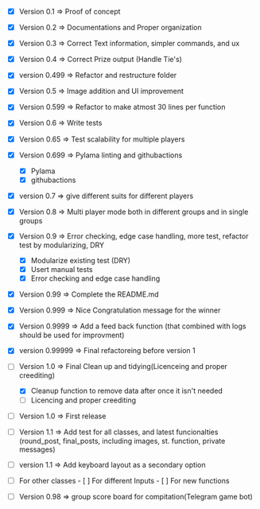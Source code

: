 -   [x] Version 0.1 => Proof of concept
-   [x] Version 0.2 => Documentations and Proper organization
-   [x] Version 0.3 => Correct Text information, simpler commands, and ux
-   [x] Version 0.4 => Correct Prize output (Handle Tie's)
-   [x] version 0.499 => Refactor and restructure folder
-   [x] Version 0.5 => Image addition and UI improvement
-   [x] Version 0.599 => Refactor to make atmost 30 lines per function
-   [x] Version 0.6 => Write tests
-   [x] Version 0.65 => Test scalability for multiple players
-   [x] Version 0.699 => Pylama linting and githubactions
    -   [x] Pylama
    -   [x] githubactions
-   [x] version 0.7 => give different suits for different players
-   [x] Version 0.8 => Multi player mode both in different groups and in single groups
-   [x] Version 0.9 => Error checking, edge case handling, more test, refactor test by modularizing, DRY

    -   [x] Modularize existing test (DRY)
    -   [x] Usert manual tests
    -   [x] Error checking and edge case handling

-   [x] Version 0.99 => Complete the README.md
-   [x] Version 0.999 => Nice Congratulation message for the winner
-   [x] Version 0.9999 => Add a feed back function (that combined with logs should be used for improvment)
-   [x] version 0.99999 => Final refactoreing before version 1
-   [ ] Version 1.0 => Final Clean up and tidying(Licenceing and proper creediting)

    -   [x] Cleanup function to remove data after once it isn't needed
    -   [ ] Licencing and proper creediting

-   [ ] Version 1.0 => First release
-   [ ] Version 1.1 => Add test for all classes, and latest funcionalties (round_post, final_posts, including images, st. function, private messages)
-   [ ] version 1.1 => Add keyboard layout as a secondary option

-   [ ] For other classes - [ ] For different Inputs - [ ] For new functions
-   [ ] Version 0.98 => group score board for compitation(Telegram game bot)
